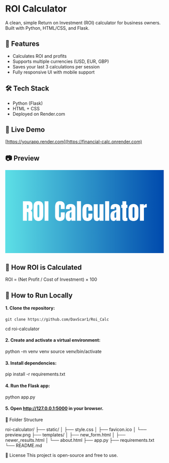 # ROI Calculator

A clean, simple Return on Investment (ROI) calculator for business owners.  
Built with Python, HTML/CSS, and Flask.

## 🌟 Features
- Calculates ROI and profits
- Supports multiple currencies (USD, EUR, GBP)
- Saves your last 3 calculations per session
- Fully responsive UI with mobile support

## 🛠 Tech Stack
- Python (Flask)
- HTML + CSS
- Deployed on Render.com

## 🚀 Live Demo
[https://yourapp.render.com](https://financial-calc.onrender.com)

## 📷 Preview
![screenshot](static/preview.png)

## 🧠 How ROI is Calculated
ROI = (Net Profit / Cost of Investment) × 100

## 🔧 How to Run Locally


#### 1. Clone the repository:
   
    git clone https://github.com/DavScar1/Roi_Calc
   cd roi-calculator

#### 2. Create and activate a virtual environment:

python -m venv venv
source venv/bin/activate  

#### 3. Install dependencies:

pip install -r requirements.txt

#### 4. Run the Flask app:

python app.py

#### 5. Open http://127.0.0.1:5000 in your browser.


📂 Folder Structure

roi-calculator/
├── static/
│   ├── style.css
│   ├── favicon.ico
│   └── preview.png
├── templates/
│   ├── new_form.html
│   ├── newer_results.html
│   └── about.html
├── app.py
├── requirements.txt
└── README.md

📄 License
This project is open-source and free to use.

